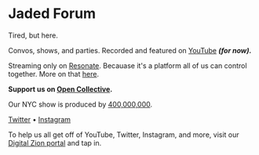 # Jaded Forum

Tired, but here.

Convos, shows, and parties. Recorded and featured on [YouTube](https://www.youtube.com/channel/UCBIvNddUf7Nwx7BEpWKYBhQ) _**(for now).**_

Streaming only on [Resonate](https://stream.resonate.coop/artist/21687). Becauase it's a platform all of us can control together. More on that [here](https://resonate.is/about/).

**Support us on [Open Collective](https://opencollective.com/jadedforum).**

Our NYC show is produced by [400,000,000](https://400000000.co/).

[Twitter](https://twitter.com/JadedForum) • [Instagram](https://instagram.com/jadedforum)

To help us all get off of YouTube, Twitter, Instagram, and more, visit our [Digital Zion portal](https://digitalzion.online) and tap in.
